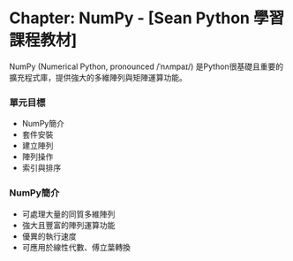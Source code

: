 # Chapter: NumPy - [Sean Python 學習課程教材]
NumPy (Numerical Python, pronounced /ˈnʌmpaɪ/) 是Python很基礎且重要的擴充程式庫，提供強大的多維陣列與矩陣運算功能。
### 單元目標
- NumPy簡介
- 套件安裝
- 建立陣列
- 陣列操作
- 索引與排序

### NumPy簡介
- 可處理大量的同質多維陣列
- 強大且豐富的陣列運算功能
- 優異的執行速度
- 可應用於線性代數、傅立葉轉換




